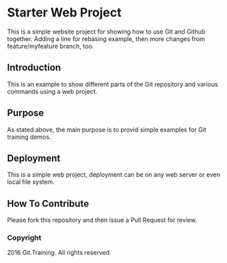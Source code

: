 # Starter Web Project

This is a simple website project for showing how to use Git and Github together. Adding a line for rebasing example, then more changes from feature/myfeature branch, too.

## Introduction

This is an example to show different parts of the Git repository and various commands using a web project.

## Purpose

As stated above, the main purpose is to provid simple examples for Git training demos.

## Deployment

This is a simple web project, deployment can be on any web server or even local file system.

## How To Contribute

Please fork this repository and then issue a Pull Request for review.

### Copyright

2016 Git.Training.  All rights reserved.